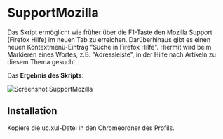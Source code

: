 # SupportMozilla
Das Skript ermöglicht wie früher über die F1-Taste den Mozilla Support (Firefox Hilfe) im neuen Tab zu erreichen. 
Darüberhinaus gibt es einen neuen Kontextmenü-Eintrag "Suche in Firefox Hilfe". Hiermit wird beim Markieren eines Wortes, 
z.B. "Adressleiste", in der Hilfe nach Artikeln zu diesem Thema gesucht.

Das **Ergebnis des Skripts**:

![Screenshot SupportMozilla](https://github.com/ardiman/userChrome.js/raw/master/supportmozilla/scr_supportmozilla.png)

## Installation
Kopiere die uc.xul-Datei in den Chromeordner des Profils.